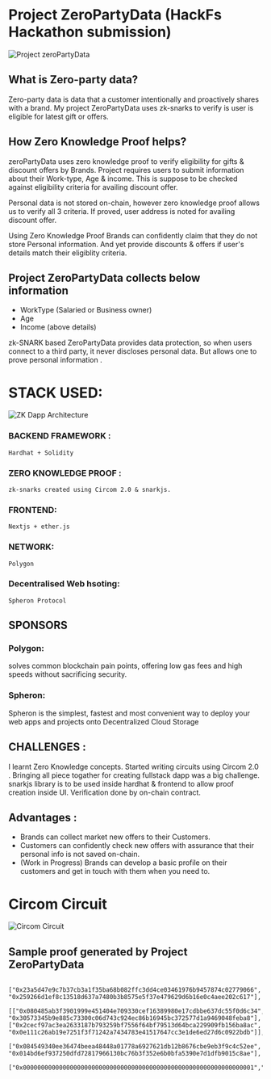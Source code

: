 # Project ZeroPartyData (HackFs Hackathon submission)

![Project zeroPartyData](https://user-images.githubusercontent.com/8952786/180658266-972dddd2-1b52-4f94-9871-df58f357b800.png?raw=true "Project zeroPartyData")

## What is Zero-party data?

Zero-party data is data that a customer intentionally and proactively shares with a brand. My project ZeroPartyData uses zk-snarks to verify is user is eligible for latest gift or offers.

## How Zero Knowledge Proof helps?

zeroPartyData uses zero knowledge proof to verify eligibility for gifts & discount offers by Brands. Project requires users to submit information about their Work-type, Age & income. This is suppose to be checked against eligibility criteria for availing discount offer.

Personal data is not stored on-chain, however zero knowledge proof allows us to verify all 3 criteria. If proved, user address is noted for availing discount offer.

Using Zero Knowledge Proof Brands can confidently claim that they do not store Personal information. And yet provide discounts & offers if user's details match their eligiblity criteria.

## Project ZeroPartyData collects below information

- WorkType (Salaried or Business owner)
- Age
- Income
  (above details)

zk-SNARK based ZeroPartyData provides data protection, so when users connect to a third party, it never discloses personal data. But allows one to prove personal information .

# STACK USED:

![ZK Dapp Architecture](https://user-images.githubusercontent.com/8952786/180658269-24d714d0-306b-4081-9658-e60dd366e77b.jpg?raw=true "ZK Dapp Architecture")

### BACKEND FRAMEWORK :

    Hardhat + Solidity

### ZERO KNOWLEDGE PROOF :

    zk-snarks created using Circom 2.0 & snarkjs.

### FRONTEND:

    Nextjs + ether.js

### NETWORK:

    Polygon

### Decentralised Web hsoting:

    Spheron Protocol

## SPONSORS

### Polygon:

solves common blockchain pain points, offering low gas fees and high speeds without sacrificing security.

### Spheron:

Spheron is the simplest, fastest and most convenient way to deploy your web apps and projects onto Decentralized Cloud Storage

## CHALLENGES :

I learnt Zero Knowledge concepts. Started writing circuits using Circom 2.0 . Bringing all piece togather for creating fullstack dapp was a big challenge. snarkjs library is to be used inside hardhat & frontend to allow proof creation inside UI. Verification done by on-chain contract.

## Advantages :

- Brands can collect market new offers to their Customers.
- Customers can confidently check new offers with assurance that their personal info is not saved on-chain.
- (Work in Progress) Brands can develop a basic profile on their customers and get in touch with them when you need to.

# Circom Circuit

![Circom Circuit](https://user-images.githubusercontent.com/8952786/180658267-3c38556e-d914-4e0d-aae7-a456e0e8c445.png?raw=true "Circom Circuit")

## Sample proof generated by Project ZeroPartyData

     ["0x23a5d47e9c7b37cb3a1f35ba68b082ffc3dd4ce03461976b9457874c02779066", "0x259266d1ef8c13518d637a7480b3b8575e5f37e479629d6b16e0c4aee202c617"],
         [["0x080485ab3f3901999e451404e709330cef16389980e17cdbbe637dc55f0d6c34", "0x30573345b9e885c73300c06d743c924ec86b16945bc372577d1a9469048feba8"],["0x2cecf97ac3ea2633187b793259bf7556f64bf79513d64bca229909fb156ba8ac", "0x0e111c26ab19e7251f3f71242a7434783e41517647cc3e1de6ed27d6c0922bdb"]],
         ["0x084549340ee36474beea48448a01778a6927621db12b8676cbe9eb3f9c4c52ee", "0x014bd6ef937250dfd72817966130bc76b3f352e6b0bfa5390e7d1dfb9015c8ae"],
         ["0x0000000000000000000000000000000000000000000000000000000000000001","0x0000000000000000000000000000000000000000000000000000000000000001","0x0000000000000000000000000000000000000000000000000000000000000012","0x0000000000000000000000000000000000000000000000000000000000001388"]
